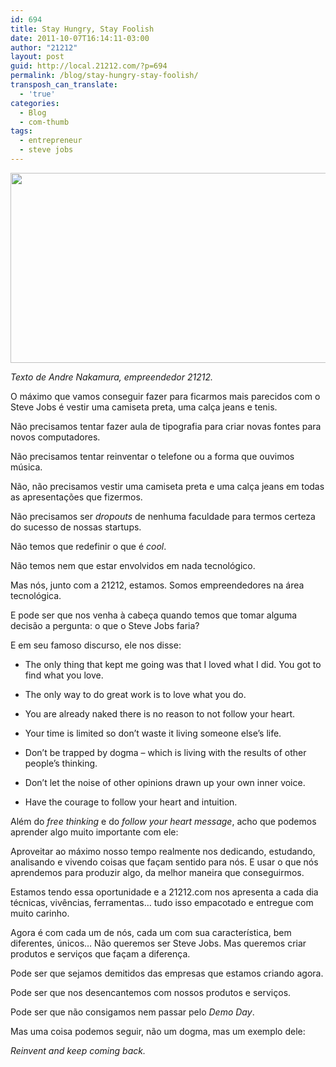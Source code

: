 ```yaml
---
id: 694
title: Stay Hungry, Stay Foolish
date: 2011-10-07T16:14:11-03:00
author: "21212"
layout: post
guid: http://local.21212.com/?p=694
permalink: /blog/stay-hungry-stay-foolish/
transposh_can_translate:
  - 'true'
categories:
  - Blog
  - com-thumb
tags:
  - entrepreneur
  - steve jobs
---
```

<img class="aligncenter size-full wp-image-697" src="{{ site.url }}/assets/wp-content/uploads/2011/10/Stay-Hungry-Stay-Foolish-e1318014397340.jpg" alt="" width="540" height="304" srcset="{{ site.url }}/assets/wp-content/uploads/2011/10/Stay-Hungry-Stay-Foolish-e1318014397340.jpg 540w, {{ site.url }}/assets/wp-content/uploads/2011/10/Stay-Hungry-Stay-Foolish-e1318014397340-300x168.jpg 300w" sizes="(max-width: 540px) 100vw, 540px" />

_Texto de Andre Nakamura, empreendedor 21212._

O máximo que vamos conseguir fazer para ficarmos mais parecidos com o Steve Jobs é vestir uma camiseta preta, uma calça jeans e tenis.

<!--more ..curioso? Leia aqui!-->

Não precisamos tentar fazer aula de tipografia para criar novas fontes para novos computadores.

Não precisamos tentar reinventar o telefone ou a forma que ouvimos música.

Não, não precisamos vestir uma camiseta preta e uma calça jeans em todas as apresentações que fizermos.

Não precisamos ser _dropouts_ de nenhuma faculdade para termos certeza do sucesso de nossas startups.

Não temos que redefinir o que é _cool_.

Não temos nem que estar envolvidos em nada tecnológico.

Mas nós, junto com a 21212, estamos. Somos empreendedores na área tecnológica.

E pode ser que nos venha à cabeça quando temos que tomar alguma decisão a pergunta: o que o Steve Jobs faria?

E em seu famoso discurso, ele nos disse:

* The only thing that kept me going was that I loved what I did. You got to find what you love.

* The only way to do great work is to love what you do.

* You are already naked there is no reason to not follow your heart.

* Your time is limited so don&#8217;t waste it living someone else&#8217;s life.

* Don&#8217;t be trapped by dogma &#8211; which is living with the results of other people&#8217;s thinking.

* Don&#8217;t let the noise of other opinions drawn up your own inner voice.

* Have the courage to follow your heart and intuition.

Além do _free thinking_ e do _follow your heart message_, acho que podemos aprender algo muito importante com ele:

Aproveitar ao máximo nosso tempo realmente nos dedicando, estudando, analisando e vivendo coisas que façam sentido para nós. E usar o que nós aprendemos para produzir algo, da melhor maneira que conseguirmos.

Estamos tendo essa oportunidade e a 21212.com nos apresenta a cada dia técnicas, vivências, ferramentas&#8230; tudo isso empacotado e entregue com muito carinho.

Agora é com cada um de nós, cada um com sua característica, bem diferentes, únicos&#8230; Não queremos ser Steve Jobs. Mas queremos criar produtos e serviços que façam a diferença.

Pode ser que sejamos demitidos das empresas que estamos criando agora.

Pode ser que nos desencantemos com nossos produtos e serviços.

Pode ser que não consigamos nem passar pelo _Demo Day_.

Mas uma coisa podemos seguir, não um dogma, mas um exemplo dele:

_Reinvent and keep coming back._